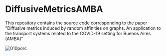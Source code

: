 # DiffusiveMetricsAMBA
This repository contains the source code corresponding to the paper "Diffusive metrics induced by random affinities on graphs. An application to the transport systems related to the COVID-19 setting for Buenos Aires (AMBA)"

![010porc](https://user-images.githubusercontent.com/101606138/158920712-d48c92ee-7cc7-44cd-a179-a54582624862.png)
